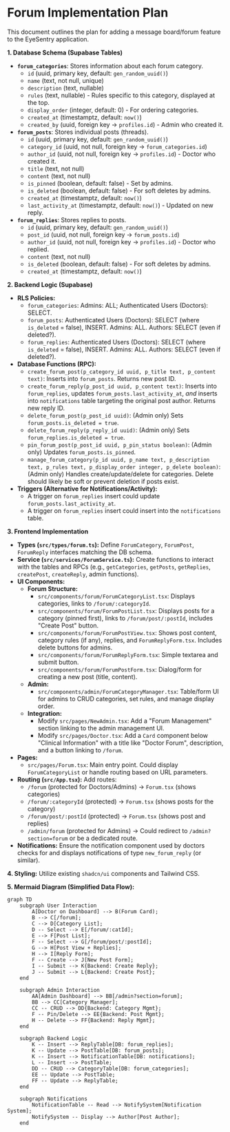 # Forum Implementation Plan

This document outlines the plan for adding a message board/forum feature to the EyeSentry application.

**1. Database Schema (Supabase Tables)**

*   **`forum_categories`**: Stores information about each forum category.
    *   `id` (uuid, primary key, default: `gen_random_uuid()`)
    *   `name` (text, not null, unique)
    *   `description` (text, nullable)
    *   `rules` (text, nullable) - Rules specific to this category, displayed at the top.
    *   `display_order` (integer, default: 0) - For ordering categories.
    *   `created_at` (timestamptz, default: `now()`)
    *   `created_by` (uuid, foreign key -> `profiles.id`) - Admin who created it.
*   **`forum_posts`**: Stores individual posts (threads).
    *   `id` (uuid, primary key, default: `gen_random_uuid()`)
    *   `category_id` (uuid, not null, foreign key -> `forum_categories.id`)
    *   `author_id` (uuid, not null, foreign key -> `profiles.id`) - Doctor who created it.
    *   `title` (text, not null)
    *   `content` (text, not null)
    *   `is_pinned` (boolean, default: false) - Set by admins.
    *   `is_deleted` (boolean, default: false) - For soft deletes by admins.
    *   `created_at` (timestamptz, default: `now()`)
    *   `last_activity_at` (timestamptz, default: `now()`) - Updated on new reply.
*   **`forum_replies`**: Stores replies to posts.
    *   `id` (uuid, primary key, default: `gen_random_uuid()`)
    *   `post_id` (uuid, not null, foreign key -> `forum_posts.id`)
    *   `author_id` (uuid, not null, foreign key -> `profiles.id`) - Doctor who replied.
    *   `content` (text, not null)
    *   `is_deleted` (boolean, default: false) - For soft deletes by admins.
    *   `created_at` (timestamptz, default: `now()`)

**2. Backend Logic (Supabase)**

*   **RLS Policies:**
    *   `forum_categories`: Admins: ALL; Authenticated Users (Doctors): SELECT.
    *   `forum_posts`: Authenticated Users (Doctors): SELECT (where `is_deleted` = false), INSERT. Admins: ALL. Authors: SELECT (even if deleted?).
    *   `forum_replies`: Authenticated Users (Doctors): SELECT (where `is_deleted` = false), INSERT. Admins: ALL. Authors: SELECT (even if deleted?).
*   **Database Functions (RPC):**
    *   `create_forum_post(p_category_id uuid, p_title text, p_content text)`: Inserts into `forum_posts`. Returns new post ID.
    *   `create_forum_reply(p_post_id uuid, p_content text)`: Inserts into `forum_replies`, updates `forum_posts.last_activity_at`, *and* inserts into `notifications` table targeting the original post author. Returns new reply ID.
    *   `delete_forum_post(p_post_id uuid)`: (Admin only) Sets `forum_posts.is_deleted = true`.
    *   `delete_forum_reply(p_reply_id uuid)`: (Admin only) Sets `forum_replies.is_deleted = true`.
    *   `pin_forum_post(p_post_id uuid, p_pin_status boolean)`: (Admin only) Updates `forum_posts.is_pinned`.
    *   `manage_forum_category(p_id uuid, p_name text, p_description text, p_rules text, p_display_order integer, p_delete boolean)`: (Admin only) Handles create/update/delete for categories. Delete should likely be soft or prevent deletion if posts exist.
*   **Triggers (Alternative for Notifications/Activity):**
    *   A trigger on `forum_replies` insert could update `forum_posts.last_activity_at`.
    *   A trigger on `forum_replies` insert could insert into the `notifications` table.

**3. Frontend Implementation**

*   **Types (`src/types/forum.ts`):** Define `ForumCategory`, `ForumPost`, `ForumReply` interfaces matching the DB schema.
*   **Service (`src/services/ForumService.ts`):** Create functions to interact with the tables and RPCs (e.g., `getCategories`, `getPosts`, `getReplies`, `createPost`, `createReply`, admin functions).
*   **UI Components:**
    *   **Forum Structure:**
        *   `src/components/forum/ForumCategoryList.tsx`: Displays categories, links to `/forum/:categoryId`.
        *   `src/components/forum/ForumPostList.tsx`: Displays posts for a category (pinned first), links to `/forum/post/:postId`, includes "Create Post" button.
        *   `src/components/forum/ForumPostView.tsx`: Shows post content, category rules (if any), replies, and `ForumReplyForm.tsx`. Includes delete buttons for admins.
        *   `src/components/forum/ForumReplyForm.tsx`: Simple textarea and submit button.
        *   `src/components/forum/ForumPostForm.tsx`: Dialog/form for creating a new post (title, content).
    *   **Admin:**
        *   `src/components/admin/ForumCategoryManager.tsx`: Table/form UI for admins to CRUD categories, set rules, and manage display order.
    *   **Integration:**
        *   Modify `src/pages/NewAdmin.tsx`: Add a "Forum Management" section linking to the admin management UI.
        *   Modify `src/pages/Doctor.tsx`: Add a `Card` component below "Clinical Information" with a title like "Doctor Forum", description, and a button linking to `/forum`.
*   **Pages:**
    *   `src/pages/Forum.tsx`: Main entry point. Could display `ForumCategoryList` or handle routing based on URL parameters.
*   **Routing (`src/App.tsx`):** Add routes:
    *   `/forum` (protected for Doctors/Admins) -> `Forum.tsx` (shows categories)
    *   `/forum/:categoryId` (protected) -> `Forum.tsx` (shows posts for the category)
    *   `/forum/post/:postId` (protected) -> `Forum.tsx` (shows post and replies)
    *   `/admin/forum` (protected for Admins) -> Could redirect to `/admin?section=forum` or be a dedicated route.
*   **Notifications:** Ensure the notification component used by doctors checks for and displays notifications of type `new_forum_reply` (or similar).

**4. Styling:** Utilize existing `shadcn/ui` components and Tailwind CSS.

**5. Mermaid Diagram (Simplified Data Flow):**

```mermaid
graph TD
    subgraph User Interaction
        A[Doctor on Dashboard] --> B(Forum Card);
        B --> C[/forum];
        C --> D[Category List];
        D -- Select --> E[/forum/:catId];
        E --> F[Post List];
        F -- Select --> G[/forum/post/:postId];
        G --> H[Post View + Replies];
        H --> I[Reply Form];
        F -- Create --> J[New Post Form];
        I -- Submit --> K{Backend: Create Reply};
        J -- Submit --> L{Backend: Create Post};
    end

    subgraph Admin Interaction
        AA[Admin Dashboard] --> BB[/admin?section=forum];
        BB --> CC[Category Manager];
        CC -- CRUD --> DD{Backend: Category Mgmt};
        F -- Pin/Delete --> EE{Backend: Post Mgmt};
        H -- Delete --> FF{Backend: Reply Mgmt};
    end

    subgraph Backend Logic
        K -- Insert --> ReplyTable[DB: forum_replies];
        K -- Update --> PostTable[DB: forum_posts];
        K -- Insert --> NotificationTable[DB: notifications];
        L -- Insert --> PostTable;
        DD -- CRUD --> CategoryTable[DB: forum_categories];
        EE -- Update --> PostTable;
        FF -- Update --> ReplyTable;
    end

    subgraph Notifications
        NotificationTable -- Read --> NotifySystem[Notification System];
        NotifySystem -- Display --> Author[Post Author];
    end
